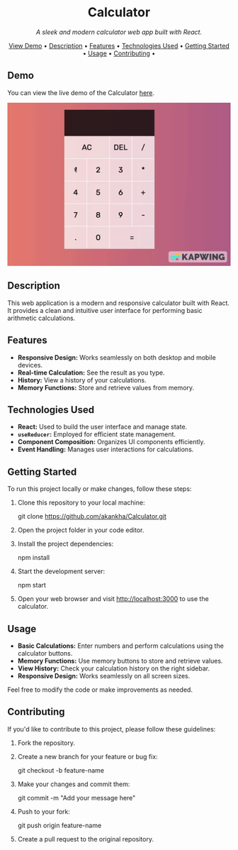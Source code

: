 
<h1 align="center">Calculator</h1>

<p align="center">
  <em>A sleek and modern calculator web app built with React.</em>
</p>

<p align="center">
  <a href="https://akankha.github.io/Calculator/">View Demo</a> •
  <a href="#description">Description</a> •
  <a href="#features">Features</a> •
  <a href="#technologies-used">Technologies Used</a> •
  <a href="#getting-started">Getting Started</a> •
  <a href="#usage">Usage</a> •
  <a href="#contributing">Contributing</a> •
</p>

## Demo

You can view the live demo of the Calculator [here](https://akankha.github.io/Calculator/).

![Calculator Demo](https://raw.githubusercontent.com/akankha/Calculator/main/preview.gif)


## Description

This web application is a modern and responsive calculator built with React. It provides a clean and intuitive user interface for performing basic arithmetic calculations.

## Features

- **Responsive Design:** Works seamlessly on both desktop and mobile devices.
- **Real-time Calculation:** See the result as you type.
- **History:** View a history of your calculations.
- **Memory Functions:** Store and retrieve values from memory.

## Technologies Used

- **React:** Used to build the user interface and manage state.
- **`useReducer`:** Employed for efficient state management.
- **Component Composition:** Organizes UI components efficiently.
- **Event Handling:** Manages user interactions for calculations.

## Getting Started

To run this project locally or make changes, follow these steps:

1. Clone this repository to your local machine:

   
   git clone https://github.com/akankha/Calculator.git
   

2. Open the project folder in your code editor.

3. Install the project dependencies:

   
   npm install
   

4. Start the development server:

   npm start
  

5. Open your web browser and visit [http://localhost:3000](http://localhost:3000) to use the calculator.

## Usage

- **Basic Calculations:** Enter numbers and perform calculations using the calculator buttons.
- **Memory Functions:** Use memory buttons to store and retrieve values.
- **View History:** Check your calculation history on the right sidebar.
- **Responsive Design:** Works seamlessly on all screen sizes.

Feel free to modify the code or make improvements as needed.

## Contributing

If you'd like to contribute to this project, please follow these guidelines:

1. Fork the repository.

2. Create a new branch for your feature or bug fix:

   
   git checkout -b feature-name
 

3. Make your changes and commit them:

   
   git commit -m "Add your message here"
   

4. Push to your fork:

 
   git push origin feature-name
  

5. Create a pull request to the original repository.

